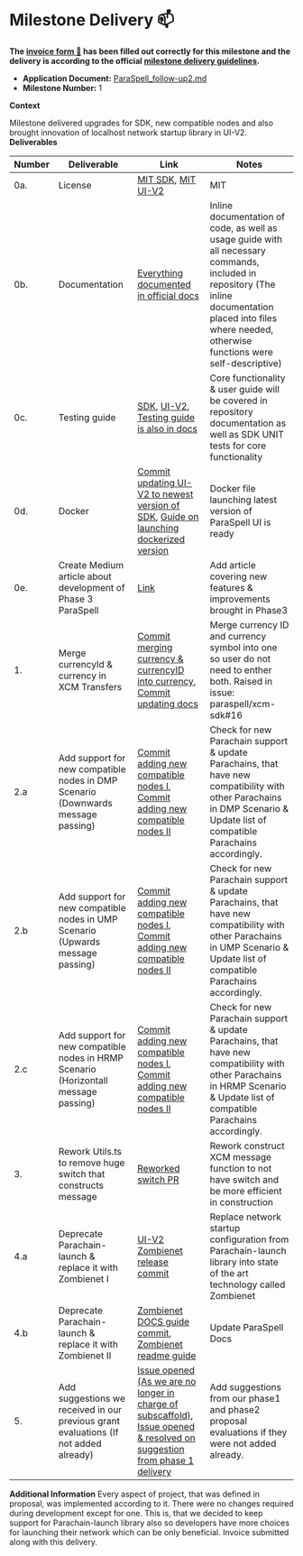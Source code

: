 # Milestone Delivery :mailbox:


**The [invoice form :pencil:](https://docs.google.com/forms/d/e/1FAIpQLSfmNYaoCgrxyhzgoKQ0ynQvnNRoTmgApz9NrMp-hd8mhIiO0A/viewform) has been filled out correctly for this milestone and the delivery is according to the official [milestone delivery guidelines](https://github.com/w3f/Grants-Program/blob/master/docs/milestone-deliverables-guidelines.md).**

* **Application Document:** [ParaSpell_follow-up2.md](https://github.com/w3f/Grants-Program/blob/master/applications/ParaSpell_follow-up2.md)
* **Milestone Number:** 1

**Context** 

Milestone delivered upgrades for SDK, new compatible nodes and also brought innovation of localhost network startup library in UI-V2.
**Deliverables**


| Number | Deliverable | Link | Notes |
| ------------- | ------------- | ------------- |------------- |
| 0a. | License |[MIT SDK](https://github.com/paraspell/sdk/blob/main/LICENSE), [MIT UI-V2](https://github.com/paraspell/ui-v2/blob/main/LICENSE)| MIT| 
| 0b.  | Documentation |[Everything documented in official docs](https://paraspell.github.io/docs/)| Inline documentation of code, as well as usage guide with all necessary commands, included in repository (The inline documentation placed into files where needed, otherwise functions were self-descriptive)| 
| 0c.  | Testing guide |[SDK](https://github.com/paraspell/xcm-sdk#-development), [UI-V2](https://github.com/paraspell/ui-v2#3-installation), [Testing guide is also in docs](https://paraspell.github.io/docs/)| Core functionality & user guide will be covered in repository documentation as well as SDK UNIT tests for core functionality| 
| 0d.  | Docker |[Commit updating UI-V2 to newest version of SDK](https://github.com/paraspell/ui-v2/commit/af94dbe2dea0ee8b9de9551c1ddbb9db849ad6b8), [Guide on launching dockerized version](https://github.com/paraspell/ui#start-application-in-docker-container) | Docker file launching latest version of ParaSpell UI is ready| 
| 0e.  | Create Medium article about development of Phase 3 ParaSpell |[Link](https://medium.com/@dudo50/paraspell-xcm-sdk-phase-3-innovations-upgrades-8309c6393bbd)| Add article covering new features & improvements brought in Phase3 | 
| 1. | Merge currencyId & currency in XCM Transfers |[Commit merging currency & currencyID into currency](https://github.com/paraspell/xcm-sdk/commit/39c39e6290eebce04b6ca54f231786807c62e455), [Commit updating docs](https://github.com/paraspell/docs/commit/313608b29d57a22e94b4cb6a11c34fcfe6f8fed0)| Merge currency ID and currency symbol into one so user do not need to enther both. Raised in issue: paraspell/xcm-sdk#16 | 
| 2.a  | Add support for new compatible nodes in DMP Scenario (Downwards message passing) |[Commit adding new compatible nodes I](https://github.com/paraspell/xcm-sdk/commit/1d370faa5bd5850becab7d8e6fc2bf17de0620a6), [Commit adding new compatible nodes II](https://github.com/paraspell/xcm-sdk/commit/39c39e6290eebce04b6ca54f231786807c62e455) | Check for new Parachain support & update Parachains, that have new compatibility with other Parachains in DMP Scenario & Update list of compatible Parachains accordingly. | 
| 2.b  | Add support for new compatible nodes in UMP Scenario (Upwards message passing) |[Commit adding new compatible nodes I](https://github.com/paraspell/xcm-sdk/commit/1d370faa5bd5850becab7d8e6fc2bf17de0620a6), [Commit adding new compatible nodes II](https://github.com/paraspell/xcm-sdk/commit/39c39e6290eebce04b6ca54f231786807c62e455) | Check for new Parachain support & update Parachains, that have new compatibility with other Parachains in UMP Scenario & Update list of compatible Parachains accordingly. | 
| 2.c  | Add support for new compatible nodes in HRMP Scenario (Horizontall message passing) |[Commit adding new compatible nodes I](https://github.com/paraspell/xcm-sdk/commit/1d370faa5bd5850becab7d8e6fc2bf17de0620a6), [Commit adding new compatible nodes II](https://github.com/paraspell/xcm-sdk/commit/39c39e6290eebce04b6ca54f231786807c62e455) | Check for new Parachain support & update Parachains, that have new compatibility with other Parachains in HRMP Scenario & Update list of compatible Parachains accordingly.| 
| 3.  | Rework Utils.ts to remove huge switch that constructs message |[Reworked switch PR](https://github.com/paraspell/xcm-sdk/pull/31)| Rework construct XCM message function to not have switch and be more efficient in construction | 
| 4.a  | Deprecate Parachain-launch & replace it with Zombienet I |[UI-V2 Zombienet release commit](https://github.com/paraspell/ui-v2/commit/935639a6cbd106d6842958c3d23ebcc9966ef1fb)| Replace network startup configuration from Parachain-launch library into state of the art technology called Zombienet| 
| 4.b  | Deprecate Parachain-launch & replace it with Zombienet II |[Zombienet DOCS guide commit](https://github.com/paraspell/docs/commit/f164c33e6ac95b0b981471c9dccb04a1df90e166), [Zombienet readme guide](https://github.com/paraspell/ui-v2#zombienet---linux)|  Update ParaSpell Docs| 
| 5.  | Add suggestions we received in our previous grant evaluations (If not added already) |[Issue opened (As we are no longer in charge of subscaffold)](https://github.com/kodadot/sub-scaffold/issues/52),  [Issue opened & resolved on suggestion from phase 1 delivery](https://github.com/paraspell/docs/issues/1)| Add suggestions from our phase1 and phase2 proposal evaluations if they were not added already. |

**Additional Information**
Every aspect of project, that was defined in proposal, was implemented according to it. There were no changes required during development except for one. This is, that we decided to keep support for Parachain-launch library also so developers have more choices for launching their network which can be only beneficial. Invoice submitted along with this delivery.
